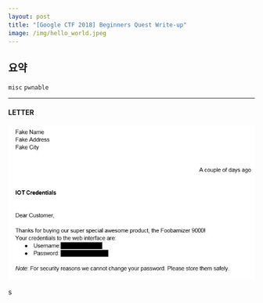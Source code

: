 ```yaml
---
layout: post
title: "[Google CTF 2018] Beginners Quest Write-up"
image: /img/hello_world.jpeg
---
```


## 요약
`misc` `pwnable`

---
#### LETTER
![letter](/img/google_letter.JPG)

s
